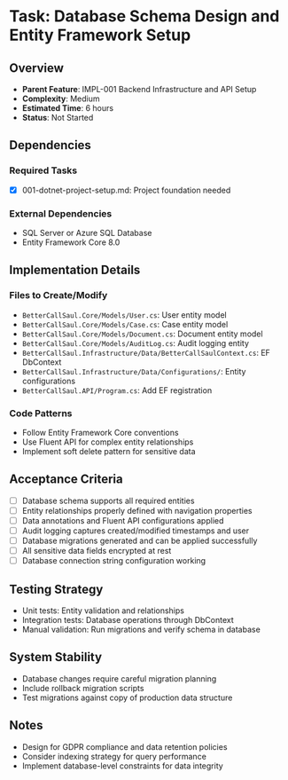 # Task: Database Schema Design and Entity Framework Setup

## Overview
- **Parent Feature**: IMPL-001 Backend Infrastructure and API Setup
- **Complexity**: Medium
- **Estimated Time**: 6 hours
- **Status**: Not Started

## Dependencies
### Required Tasks
- [x] 001-dotnet-project-setup.md: Project foundation needed

### External Dependencies
- SQL Server or Azure SQL Database
- Entity Framework Core 8.0

## Implementation Details
### Files to Create/Modify
- `BetterCallSaul.Core/Models/User.cs`: User entity model
- `BetterCallSaul.Core/Models/Case.cs`: Case entity model  
- `BetterCallSaul.Core/Models/Document.cs`: Document entity model
- `BetterCallSaul.Core/Models/AuditLog.cs`: Audit logging entity
- `BetterCallSaul.Infrastructure/Data/BetterCallSaulContext.cs`: EF DbContext
- `BetterCallSaul.Infrastructure/Data/Configurations/`: Entity configurations
- `BetterCallSaul.API/Program.cs`: Add EF registration

### Code Patterns
- Follow Entity Framework Core conventions
- Use Fluent API for complex entity relationships
- Implement soft delete pattern for sensitive data

## Acceptance Criteria
- [ ] Database schema supports all required entities
- [ ] Entity relationships properly defined with navigation properties
- [ ] Data annotations and Fluent API configurations applied
- [ ] Audit logging captures created/modified timestamps and user
- [ ] Database migrations generated and can be applied successfully
- [ ] All sensitive data fields encrypted at rest
- [ ] Database connection string configuration working

## Testing Strategy
- Unit tests: Entity validation and relationships
- Integration tests: Database operations through DbContext
- Manual validation: Run migrations and verify schema in database

## System Stability
- Database changes require careful migration planning
- Include rollback migration scripts
- Test migrations against copy of production data structure

## Notes
- Design for GDPR compliance and data retention policies
- Consider indexing strategy for query performance
- Implement database-level constraints for data integrity